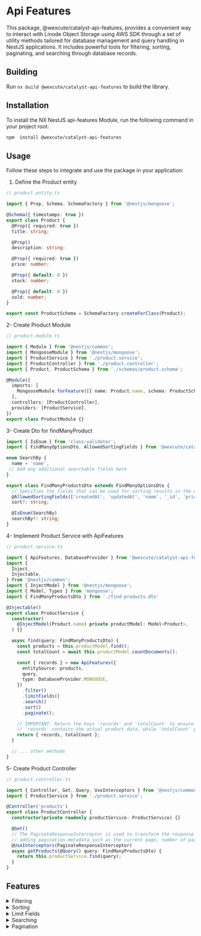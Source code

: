 # Api Features

This package, @wexcute/catalyst-api-features, provides a convenient way to interact with Linode Object Storage using AWS SDK through a set of utility methods tailored for database management and query handling in NestJS applications. It includes powerful tools for filtering, sorting, paginating, and searching through database records.

## Building

Run `nx build @wexcute/catalyst-api-features` to build the library.

## Installation

To install the NX NestJS api-features Module, run the following command in your project root:

```bash
npm  install @wexcute/catalyst-api-features
```


## Usage

Follow these steps to integrate and use the package in your application:

1. Define the Product entity

```typescript
// product.entity.ts

import { Prop, Schema, SchemaFactory } from '@nestjs/mongoose';

@Schema({ timestamps: true })
export class Product {
  @Prop({ required: true })
  title: string;

  @Prop()
  description: string;

  @Prop({ required: true })
  price: number;

  @Prop({ default: 0 })
  stock: number;

  @Prop({ default: 0 })
  sold: number;
}

export const ProductSchema = SchemaFactory.createForClass(Product);
```

2- Create Product Module

```typescript
// product.module.ts

import { Module } from '@nestjs/common';
import { MongooseModule } from '@nestjs/mongoose';
import { ProductService } from './product.service';
import { ProductController } from './product.controller';
import { Product, ProductSchema } from './schemas/product.schema';

@Module({
  imports: [
    MongooseModule.forFeature([{ name: Product.name, schema: ProductSchema }]),
  ],
  controllers: [ProductController],
  providers: [ProductService],
})
export class ProductModule {}

```

3- Create Dto for findManyProduct

```typescript
import { IsEnum } from 'class-validator';
import { FindManyOptionsDto, AllowedSortingFields } from '@wexcute/catalyst-api-features';

enum SearchBy {
  name = 'name',
 // Add any additional searchable fields here
}

export class FindManyProductsDto extends FindManyOptionsDto {
  // Specifies the fields that can be used for sorting results in the query. 
  @AllowedSortingFields(['createdAt', 'updatedAt', 'name', '_id', 'price', 'stock']) 
  sort?: string;

  @IsEnum(SearchBy)
  searchBy?: string;
}

```

4- Implement Product Service with ApiFeatures

```typescript
// product.service.ts

import { ApiFeatures, DatabaseProvider } from '@wexcute/catalyst-api-features';
import {
  Inject,
  Injectable,
} from '@nestjs/common';
import { InjectModel } from '@nestjs/mongoose';
import { Model, Types } from 'mongoose';
import { FindManyProductsDto } from './find-products.dto'

@Injectable()
export class ProductService {
  constructor(
    @InjectModel(Product.name) private productModel: Model<Product>,
  ) {}

  async find(query: FindManyProductsDto) {
    const products = this.productModel.find();
    const totalCount = await this.productModel.countDocuments();

    const { records } = new ApiFeatures({
      entitySource: products,
      query,
      type: DatabaseProvider.MONGOOSE,
    })
      .filter()
      .limitFields()
      .search()
      .sort()
      .paginate();

    // IMPORTANT: Return the keys 'records' and 'totalCount' to ensure consistency in the response structure.
    // 'records' contains the actual product data, while 'totalCount' provides the total number of products for pagination.
    return { records, totalCount };
  }

  // ... other methods
}

```
5- Create Product Controller
```typescript
// product.controller.ts

import { Controller, Get, Query, UseInterceptors } from '@nestjs/common';
import { ProductService } from './product.service';

@Controller('products')
export class ProductController {
  constructor(private readonly productService: ProductService) {}

  @Get()
  // The PaginateResponseInterceptor is used to transform the response of API calls,
  // adding pagination metadata such as the current page, number of pages, total records
  @UseInterceptors(PaginateResponseInterceptor)
  async getProducts(@Query() query: FindManyProductsDto) {
    return this.productService.find(query);
  }
}

```


## Features
<details>
<summary>
  Filtering
</summary>

  Allows you to filter database records based on specific fields.

**Example:**  
```plaintext
?name=electronics&price=100 
```

**Example:**  
 Retrieves records where name is "electronics" and price is 100

You can filter with operators such as `gt, gte, lt, lte, eq` to retrieve records based on conditions:

- gt (greater than)
- gte (greater than or equal to)
- lt (less than)
- lte (less than or equal to)
- eq (equal to)
**Examples with Operators:**  
```plaintext
?sold[gte]=10  // Retrieves records where sold is greater than or equal 10

?price[lt]=1000  // Retrieves records where the price is less than 1000
```
</details>

<details>
<summary>
  Sorting
</summary>

  Enables sorting of records in ascending or descending order by one or more fields.

**Example:**  
  
```plaintext
?sort=price,-stock  // Retrieves records sorted by price (ascending) and stock (descending)
```
  - `price`: Sorted in ascending order (ASC).

    - Ascending order (ASC): Records are sorted from the lowest to the highest value (e.g., from 1 to 10, or from A to Z).

  - `-stock`: Sorted in descending order (DESC).

    - Descending order (DESC): Records are sorted from the highest to the lowest value (e.g., from 10 to 1, or from Z to A).
</details>


<details>
<summary>
  Limit Fields
</summary>

  Allows you to specify which fields to include in the results, optimizing query performance.

**Example:**  

```plaintext
  ?fields=name,price  //  Retrieves only the `name` and `price` of each record, omitting all other fields.
```
  - name: Includes the name field in the response.
  - price: Includes the price field in the response.
</details>
  


<details>
<summary>
  Searching
</summary>

  Provides a simple way to perform text-based searches on specified fields.
  
**Example:**  
```plaintext
?searchBy=name&keyword=laptop   // Retrieves records where the name contains the keyword "laptop"

```

  - name: Specifies the field to search within (e.g., the product name).
  - keyword=`laptop`: The search term, which in this case is "laptop".
</details>


<details>
<summary>
  Pagination
</summary>

  Enables paginated responses for large datasets.

**Example:**  
```plaintext
?page=1&limit=10   // Retrieves the first 10 records on page 1

```
</details>


  
